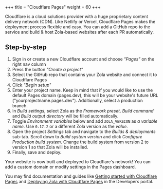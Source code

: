 +++
title = "Cloudflare Pages"
weight = 60
+++

Cloudflare is a cloud solutions provider with a huge proprietary content delivery network (CDN). Like Netlify or Vercel, Cloudflare Pages makes the deployment process flexible and easy. You can add a GitHub repo to the service and build & host Zola-based websites after each PR automatically. 

## Step-by-step

1. Sign in or create a new Cloudflare account and choose _"Pages"_ on the right nav column
2. Press the button _"Create a project"_
3. Select the GitHub repo that contains your Zola website and connect it to Cloudflare Pages
4. Click _"Begin setup"_
5. Enter your project name. Keep in mind that if you would like to use the default Pages domain (pages.dev), this will be your website's future URL ("yourprojectname.pages.dev"). Additionally, select a production branch.
6. In _Build settings_, select Zola as the _Framework preset_. _Build command_ and _Build output directory_ will be filled automatically. 
7. Toggle _Environment variables_ below and add `ZOLA_VERSION` as _a variable name_. Use `0.17.2` or a different Zola version as the _value_.
8. Open the project _Settings_ tab and navigate to the _Builds & deployments_ sub-tab. Scroll down to _Build system version_ and click _Configure Production build system_. Change the build system from version 2 to version 1 so that Zola will be installed.
9. Finally, save and deploy.

Your website is now built and deployed to Cloudflare's network! You can add a custom domain or modify settings in the Pages dashboard.

You may find documentation and guides like [Getting started with Cloudflare Pages](https://developers.cloudflare.com/pages/getting-started) and
[Deploying Zola with Cloudflare Pages](https://developers.cloudflare.com/pages/how-to/deploy-a-zola-site#deploying-with-cloudflare-pages) in the Developers portal. 
